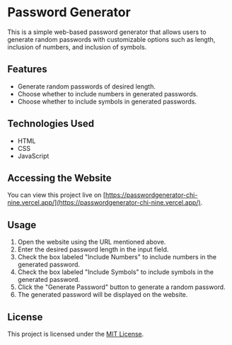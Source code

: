 # Password Generator

This is a simple web-based password generator that allows users to generate random passwords with customizable options such as length, inclusion of numbers, and inclusion of symbols.

## Features

- Generate random passwords of desired length.
- Choose whether to include numbers in generated passwords.
- Choose whether to include symbols in generated passwords.

## Technologies Used

- HTML
- CSS
- JavaScript

## Accessing the Website

You can view this project live on [https://passwordgenerator-chi-nine.vercel.app/](https://passwordgenerator-chi-nine.vercel.app/).

## Usage

1. Open the website using the URL mentioned above.
2. Enter the desired password length in the input field.
3. Check the box labeled "Include Numbers" to include numbers in the generated password.
4. Check the box labeled "Include Symbols" to include symbols in the generated password.
5. Click the "Generate Password" button to generate a random password.
6. The generated password will be displayed on the website.

## License

This project is licensed under the [MIT License](LICENSE).
